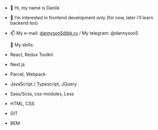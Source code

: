 - 👋 Hi, my name is Danila
- 👀 I’m interested in frontend development only (for now, later i'll learn backend too)
- 📫 My e-mail: dannyson5@bk.ru / My telegram: @dannyson5

  🤖 My skills: 
- React, Redux Toolkit
- Next.js
- Parcel, Webpack
- JavaScript / Typescript, JQuery
- Sass/Scss, css-modules, Less
- HTML, CSS
- GIT
- BEM

